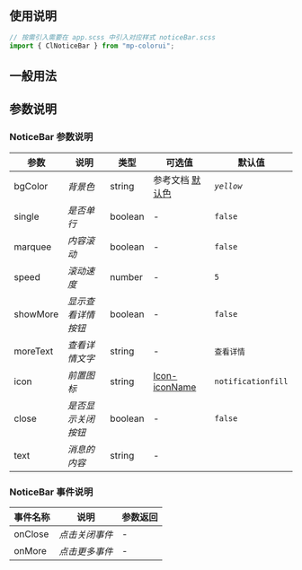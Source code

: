 ## 使用说明

```js
// 按需引入需要在 app.scss 中引入对应样式 noticeBar.scss
import { ClNoticeBar } from "mp-colorui";
```

## 一般用法

<CodeShow componentName='noticeBar' />

## 参数说明

### NoticeBar 参数说明

| 参数     | 说明               | 类型    | 可选值                                              | 默认值             |
| -------- | ------------------ | ------- | --------------------------------------------------- | ------------------ |
| bgColor  | _背景色_           | string  | 参考文档 [默认色](/mp-colorui-doc/home/color)       | _`yellow`_         |
| single   | _是否单行_         | boolean | -                                                   | `false`            |
| marquee  | _内容滚动_         | boolean | -                                                   | `false`            |
| speed    | _滚动速度_         | number  | -                                                   | `5`                |
| showMore | _显示查看详情按钮_ | boolean | -                                                   | `false`            |
| moreText | _查看详情文字_     | string  | -                                                   | `查看详情`         |
| icon     | _前置图标_         | string  | [Icon-iconName](/mp-colorui-doc/base/icon#iconname) | `notificationfill` |
| close    | _是否显示关闭按钮_ | boolean | -                                                   | `false`            |
| text     | _消息的内容_       | string  | -                                                   |                    |

### NoticeBar 事件说明

| 事件名称 | 说明           | 参数返回 |
| -------- | -------------- | -------- |
| onClose  | _点击关闭事件_ | -        |
| onMore   | _点击更多事件_ | -        |

<FloatPhone url="https://yinliangdream.github.io/mp-colorui-h5-demo/#/pages/components/noticeBar/index" />
